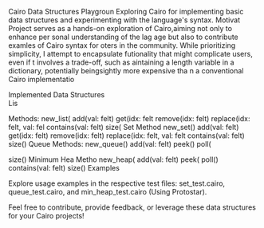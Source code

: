 
Cairo Data Structures Playgroun
Exploring Cairo for implementing basic data structures and experimenting with the language's syntax.
Motivat
Project serves as a hands-on exploration of Cairo,aiming not only to enhance per sonal understanding of the lag
age but also to contribute examles of Cairo syntax for oters in the community. While prioritizing simplicity,  I attempt to encapsulate futionality that might complicate users, even if t involves a trade-off,   such as aintaining a length variable  in a dictionary,  potentially  beingsightly more expensive tha      n  a conventional Cairo implementatio

Implemented Data Structures                                                
Lis

Methods:
new_list(
add(val: felt) 
get(idx: felt 
remove(idx: felt)
replace(idx: felt, val: fel
contains(val: felt)
size(
Set
Method
new_set()
add(val: felt)
get(idx: felt)
remove(idx: felt)
replace(idx: felt, val: felt
contains(val: felt)
size()
Queue
Methods:
new_queue()
add(val: felt)
peek()
poll(

size()
Minimum Hea
Metho
new_heap( 
add(val: felt)
peek(
poll()
contains(val: felt)
size()
Examples

Explore usage examples in the respective test files: set_test.cairo, queue_test.cairo, and min_heap_test.cairo (Using Protostar).

Feel free to contribute, provide feedback, or leverage these data structures for your Cairo projects!
